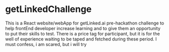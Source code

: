 # getLinkedChallenge
This is a React website/webApp for getLinked.ai pre-hackathon challenge to help frontEnd developer increase learning and to give them an opportunity to put their skills to test. There is a price tag for participant, but it is for the well of experience waiting to be taped and fetched during these period. I must confess, i am scared, but i will try 
